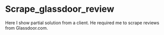 # Scrape_glassdoor_review
Here I show partial solution from a client. He required me to scrape reviews from Glassdoor.com.
